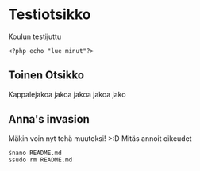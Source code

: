 # Testiotsikko

Koulun testijuttu

	<?php echo "lue minut"?>

## Toinen Otsikko

Kappalejakoa jakoa jakoa jakoa jako

## Anna's invasion
Mäkin voin nyt tehä muutoksi! >:D Mitäs annoit oikeudet

	$nano README.md
	$sudo rm README.md


